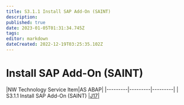 ```yaml
---
title: S3.1.1 Install SAP Add-On (SAINT)
description: 
published: true
date: 2023-01-05T01:31:34.745Z
tags: 
editor: markdown
dateCreated: 2022-12-19T03:25:35.102Z
---
```


# Install SAP Add-On (SAINT)
|NW Technology Service Item|AS ABAP|
|---------|---------|---------|
| S3.1.1 Install SAP Add-On (SAINT) |[J17](/home/S3_SAP_Application_Skills/J17)|